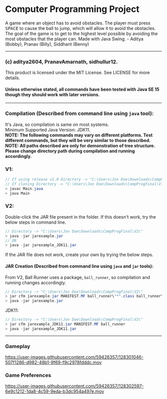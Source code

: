 # Computer Programming Project
A game where an object has to avoid obstacles. The player must press <kbd>SPACE</kbd> to cause the ball to jump, which will allow it to avoid the obstacles. The goal of the game is to get to the highest level possible by avoiding the most obstacles that the player can. Made with Java Swing. - Aditya (Bobby), Pranav (Billy), Siddhant (Benny)

---------------------------------------------------------------------------------------------------

### (c) aditya2604, PranavAmarnath, sidhullur12.
This product is licensed under the MIT License. See LICENSE for more details.
#### Unless otherwise stated, all commands have been tested with Java SE 15 though they should work with later versions.

---------------------------------------------------------------------------------------------------

### Compilation (Described from command line using `java` tool):
It's Java, so compilation is same on most systems.
<br />
Minimum Supported Java Version: JDK11.
<br />
**NOTE: The following commands may vary on different platforms. Test different commands, but they will be very similar to those described.**
<br />
**NOTE: All paths described are only for demonstration of tree structure. Please change directory path during compilation and running accordingly.**
<br />
### V1:
```java
// If using release v1.0 Directory -> "C:\Users\Jon Doe\Downloads\CompProgFinal-1.0\"
// If cloning Directory -> "C:\Users\Jon Doe\Downloads\CompProgFinal\V1\"
> javac Main.java
> java Main
```
### V2:
Double-click the JAR file present in the folder. If this doesn't work, try the below steps in command line.
```java
// Directory -> "C:\Users\Jon Doe\Downloads\CompProgFinal\V2\"
> java -jar jarexample.jar
// OR
> java -jar jarexample_JDK11.jar
```
If the JAR file does not work, create your own by trying the below steps.
#### JAR Creation (Described from command line using `java` and `jar` tools):
From V2, Ball Runner uses a package, `ball_runner`, so compilation and running changes accordingly.
```java
// Directory -> "C:\Users\Jon Doe\Downloads\CompProgFinal\V2\"
> jar cfm jarexample.jar MANIFEST.MF ball_runner\"*".class ball_runner\img\"*"."*"
> java -jar jarexample.jar
```
JDK11:
```java
// Directory -> "C:\Users\Jon Doe\Downloads\CompProgFinal\V2\"
> jar cfm jarexample_JDK11.jar MANIFEST.MF ball_runner
> java -jar jarexample_JDK11.jar
```

---------------------------------------------------------------------------------------------------

### Gameplay
https://user-images.githubusercontent.com/59426357/128301046-507f1286-d982-48b1-9f69-f9c2978fdddc.mov

### Game Preferences
https://user-images.githubusercontent.com/59426357/128302597-6e9c1212-1da8-4c59-9eda-b3dc954a497e.mov
